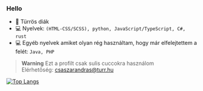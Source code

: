 ### Hello
- 👦 Türrös diák
- 💻 Nyelvek: `(HTML-CSS/SCSS), python, JavaScript/TypeScript, C#, rust`
- 💻 Egyéb nyelvek amiket olyan rég használtam, hogy már elfelejtettem a felét: `Java, PHP`

> **Warning**
> Ezt a profilt csak sulis cuccokra használom  
> Elérhetőség: csaszarandras@turr.hu
  
[![Top Langs](https://github-readme-stats.vercel.app/api/top-langs/?username=csandrisTurr&layout=compact&theme=radical)](https://www.youtube.com/watch?v=dQw4w9WgXcQ)
